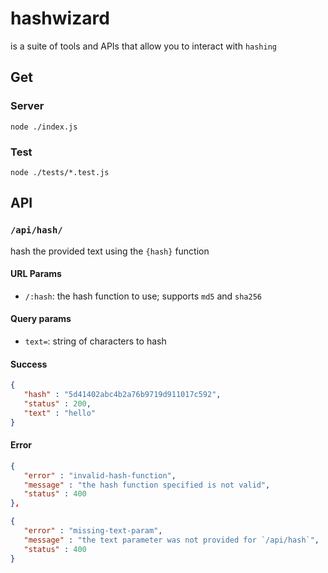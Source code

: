 # hashwizard

is a suite of tools and APIs that allow you to interact with `hashing`

## Get

### Server

```shell
node ./index.js
```

### Test

```shell
node ./tests/*.test.js
```

## API

### `/api/hash/`

hash the provided text using the `{hash}` function

#### URL Params

- `/:hash`: the hash function to use; supports `md5` and `sha256`

#### Query params

- `text=`: string of characters to hash

#### Success

```json
{
   "hash" : "5d41402abc4b2a76b9719d911017c592",
   "status" : 200,
   "text" : "hello"
}
```

#### Error

```json
{
   "error" : "invalid-hash-function",
   "message" : "the hash function specified is not valid",
   "status" : 400
},

{
   "error" : "missing-text-param",
   "message" : "the text parameter was not provided for `/api/hash`",
   "status" : 400
}
```
